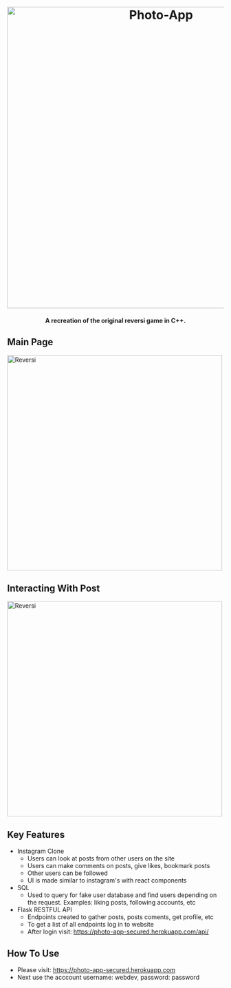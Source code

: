 <h1 align="center">
  <br>
  <img src="https://i.ibb.co/WfGz83x/Photo-App.png" alt="Photo-App" width="700">
</h1>

<h4 align="center">A recreation of the original reversi game in C++.</h4>

## Main Page
<img src="https://i.ibb.co/FDpLyqM/photo-app-main.png" alt="Reversi" height="500">

## Interacting With Post
<img src="https://i.ibb.co/nz8JCpH/photo-app-post.png" alt="Reversi" height="500">

## Key Features

* Instagram Clone
  - Users can look at posts from other users on the site
  - Users can make comments on posts, give likes, bookmark posts
  - Other users can be followed
  - UI is made similar to instagram's with react components
* SQL
  - Used to query for fake user database and find users depending on the request. Examples: liking posts, following accounts, etc
* Flask RESTFUL API
  - Endpoints created to gather posts, posts coments, get profile, etc
  - To get a list of all endpoints log in to website
  - After login visit: https://photo-app-secured.herokuapp.com/api/ 

## How To Use

- Please visit: https://photo-app-secured.herokuapp.com
- Next use the acccount username: webdev, password: password


